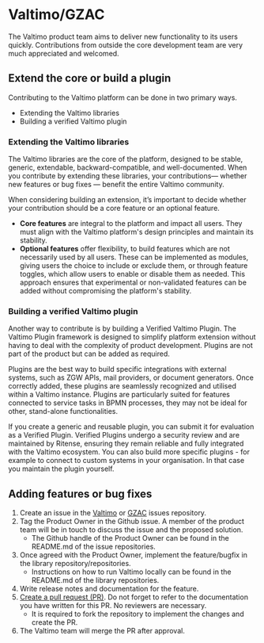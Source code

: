 # Valtimo/GZAC

The Valtimo product team aims to deliver new functionality to its users quickly. Contributions from outside the core development team are very much appreciated and welcomed.

## Extend the core or build a plugin

Contributing to the Valtimo platform can be done in two primary ways.

* Extending the Valtimo libraries
* Building a verified Valtimo plugin

### Extending the Valtimo libraries

The Valtimo libraries are the core of the platform, designed to be stable, generic, extendable, backward-compatible, and well-documented. When you contribute by extending these libraries, your contributions— whether new features or bug fixes — benefit the entire Valtimo community.

When considering building an extension, it’s important to decide whether your contribution should be a core feature or an optional feature.

* **Core features** are integral to the platform and impact all users. They must align with the Valtimo platform's design principles and maintain its stability.
* **Optional features** offer flexibility, to build features which are not necessarily used by all users. These can be implemented as modules, giving users the choice to include or exclude them, or through feature toggles, which allow users to enable or disable them as needed. This approach ensures that experimental or non-validated features can be added without compromising the platform's stability.

### Building a verified Valtimo plugin

Another way to contribute is by building a Verified Valtimo Plugin. The Valtimo Plugin framework is designed to simplify platform extension without having to deal with the complexity of product development. Plugins are not part of the product but can be added as required.

Plugins are the best way to build specific integrations with external systems, such as ZGW APIs, mail providers, or document generators. Once correctly added, these plugins are seamlessly recognized and utilised within a Valtimo instance. Plugins are particularly suited for features connected to service tasks in BPMN processes, they may not be ideal for other, stand-alone functionalities.

If you create a generic and reusable plugin, you can submit it for evaluation as a Verified Plugin. Verified Plugins undergo a security review and are maintained by Ritense, ensuring they remain reliable and fully integrated with the Valtimo ecosystem. You can also build more specific plugins - for example to connect to custom systems in your organisation. In that case you maintain the plugin yourself.

## Adding features or bug fixes

1. Create an issue in the [Valtimo](https://github.com/valtimo-platform/valtimo-issues) or [GZAC](https://github.com/generiekzaakafhandelcomponent/gzac-issues) issues repository.
2. Tag the Product Owner in the Github issue. A member of the product team will be in touch to discuss the issue and the proposed solution.
   * The Github handle of the Product Owner can be found in the README.md of the issue repositories.
3. Once agreed with the Product Owner, implement the feature/bugfix in the library repository/repositories.
   * Instructions on how to run Valtimo locally can be found in the README.md of the library repositories.
4. Write release notes and documentation for the feature.
5. [Create a pull request (PR)](https://docs.github.com/en/pull-requests/collaborating-with-pull-requests/proposing-changes-to-your-work-with-pull-requests/creating-a-pull-request). Do not forget to refer to the documentation you have written for this PR. No reviewers are necessary.
   * It is required to fork the repository to implement the changes and create the PR.
6. The Valtimo team will merge the PR after approval.
